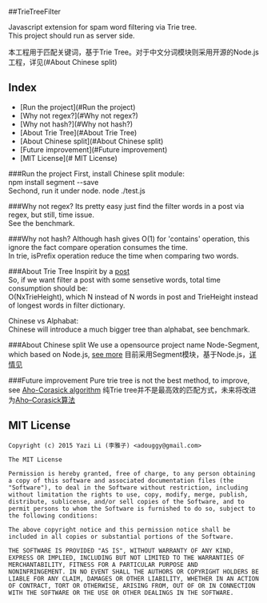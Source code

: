 ##TrieTreeFilter

Javascript extension for spam word filtering via Trie tree.  
This project should run as server side.  

本工程用于匹配关键词，基于Trie Tree。对于中文分词模块则采用开源的Node.js工程，详见(#About Chinese split)  

## Index

- [Run the project](#Run the project)
- [Why not regex?](#Why not regex?)
- [Why not hash?](#Why not hash?)
- [About Trie Tree](#About Trie Tree)
- [About Chinese split](#About Chinese split)
- [Future improvement](#Future improvement)
- [MIT License](# MIT License)

###Run the project
First, install Chinese split module:   
	npm install segment --save  
Sechond, run it under node.
	node ./test.js

###Why not regex?
Its pretty easy just find the filter words in a post via regex, but still, time issue.  
See the benchmark.

###Why not hash?
Although hash gives O(1) for 'contains' operation, this ignore the fact compare operation consumes the time.  
In trie, isPrefix operation reduce the time when comparing two words.

###About Trie Tree
Inspirit by a [post](http://notdennisbyrne.blogspot.com/2008/12/javascript-trie-implementation.html)  
So, if we want filter a post with some sensetive words, total time consumption should be:  
O(NxTrieHeight), which N instead of N words in post and TrieHeight instead of longest words in filter dictionary.  
  
Chinese vs Alphabat:  
Chinese will introduce a much bigger tree than alphabat, see benchmark.

###About Chinese split
We use a opensource project name Node-Segment, which based on Node.js, [see more](https://github.com/leizongmin/node-segment)
目前采用Segment模块，基于Node.js，[详情见](https://github.com/leizongmin/node-segment)

###Future improvement
Pure trie tree is not the best method, to improve, see [Aho-Corasick algorithm](https://en.wikipedia.org/wiki/Aho%E2%80%93Corasick_algorithm)
纯Trie tree并不是最高效的匹配方式，未来将改进为[Aho–Corasick算法](https://en.wikipedia.org/wiki/Aho%E2%80%93Corasick_algorithm)


## MIT License

```
Copyright (c) 2015 Yazi Li (李雅子) <adouggy@gmail.com>

The MIT License

Permission is hereby granted, free of charge, to any person obtaining
a copy of this software and associated documentation files (the
"Software"), to deal in the Software without restriction, including
without limitation the rights to use, copy, modify, merge, publish,
distribute, sublicense, and/or sell copies of the Software, and to
permit persons to whom the Software is furnished to do so, subject to
the following conditions:

The above copyright notice and this permission notice shall be
included in all copies or substantial portions of the Software.

THE SOFTWARE IS PROVIDED "AS IS", WITHOUT WARRANTY OF ANY KIND,
EXPRESS OR IMPLIED, INCLUDING BUT NOT LIMITED TO THE WARRANTIES OF
MERCHANTABILITY, FITNESS FOR A PARTICULAR PURPOSE AND
NONINFRINGEMENT. IN NO EVENT SHALL THE AUTHORS OR COPYRIGHT HOLDERS BE
LIABLE FOR ANY CLAIM, DAMAGES OR OTHER LIABILITY, WHETHER IN AN ACTION
OF CONTRACT, TORT OR OTHERWISE, ARISING FROM, OUT OF OR IN CONNECTION
WITH THE SOFTWARE OR THE USE OR OTHER DEALINGS IN THE SOFTWARE.
```